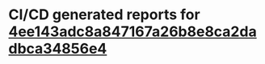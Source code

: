 # CI/CD generated reports for [4ee143adc8a847167a26b8e8ca2dadbca34856e4](https://github.com/hydephp/develop/commit/4ee143adc8a847167a26b8e8ca2dadbca34856e4)
